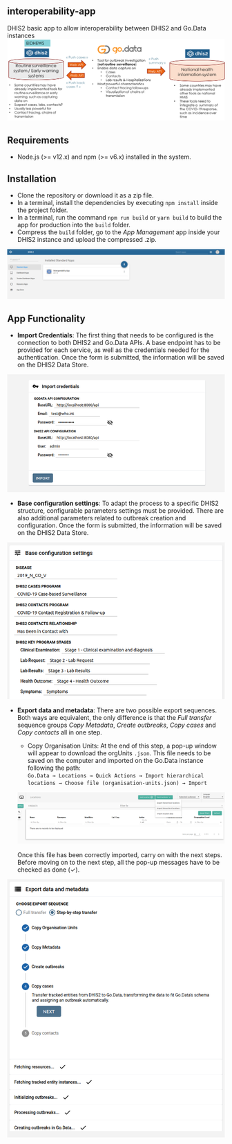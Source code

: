 ## interoperability-app
DHIS2 basic app to allow interoperability between DHIS2 and Go.Data instances
![Architecture summary](./images/overview.png)

## Requirements

- Node.js (>= v12.x) and npm (>= v6.x) installed in the system.

## Installation

+ Clone the repository or download it as a zip file.
+ In a terminal, install the dependencies by executing ```npm install``` inside the project folder.
+ In a terminal, run the command ```npm run build``` or ```yarn build``` to build the app for production into the `build` folder.
+ Compress the `build` folder, go to the *App Management* app inside your DHIS2 instance and upload the compressed .zip.

![App Management DHIS2](./images/app-management.png)

## App Functionality

+ **Import Credentials**: The first thing that needs to be configured is the connection to both DHIS2 and Go.Data APIs. A base endpoint has to be provided for each service, as well as the credentials needed for the authentication. Once the form is submitted, the information will be saved on the DHIS2 Data Store.

<p align="center">
    <img src="./images/credentials.png" width="700">
</p>

+ **Base configuration settings**: To adapt the process to a specific DHIS2 structure, configurable parameters settings must be provided. There are also additional parameters related to outbreak creation and configuration. Once the form is submitted, the information will be saved on the DHIS2 Data Store.

<p align="center">
    <img src="./images/base-config.png" width="600">
</p>

+ **Export data and metadata**: There are two possible export sequences. Both ways are equivalent, the only difference is that the *Full transfer* sequence groups *Copy Metadata*, *Create outbreaks*, *Copy cases* and *Copy contacts* all in one step. 
    + Copy Organisation Units: At the end of this step, a pop-up window will appear to download the orgUnits `.json`. This file needs to be saved on the computer and imported on the Go.Data instance following the path: <br />
    `Go.Data → Locations → Quick Actions → Import hierarchical locations → Choose file (organisation-units.json) → Import`    

    ![Screenshot of Go.Data locations](./images/locations-path.png)

    Once this file has been correctly imported, carry on with the next steps. Before moving on to the next step, all the pop-up messages have to be checked as done (✓).

<p align="center">
    <img src="./images/step-by-step.png" width=600>
</p>